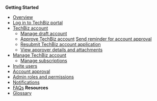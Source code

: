**Getting Started**
  - [Overview](techbiz-overview.md)
  - [Log in to TechBiz portal](log-in-to-TechBiz-portal.md)
  - [TechBiz account](techbiz-account.md)
    - [Manage draft account](manage-draft-account.md)
    - [Approve TechBiz account](approve-techbiz-account.md)
    [Send reminder for account approval](send-reminder-for-account-approval.md)
    - [Resubmit TechBiz account application](resubmit-techbiz-account-application.md)
    - [View approver details and attachments](view-approver-details-and-attachments.md)
  - [Manage TechBiz account](manage-techbiz-account.md)
    - [Manage subscriptions](manage-subscriptions.md)
  - [Invite users](invite-users.md)
  - [Account approval](account-approval.md)
  - [Admin roles and permissions](admin-roles-and-permissions.md)
  - [Notifications](notifications.md)
  - [FAQs](faq.md)
**Resources**
  - [Glossary](glossary.md)

